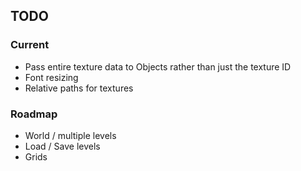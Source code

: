 
## TODO

### Current

- Pass entire texture data to Objects rather than just the texture ID
- Font resizing
- Relative paths for textures

### Roadmap

- World / multiple levels
- Load / Save levels
- Grids
